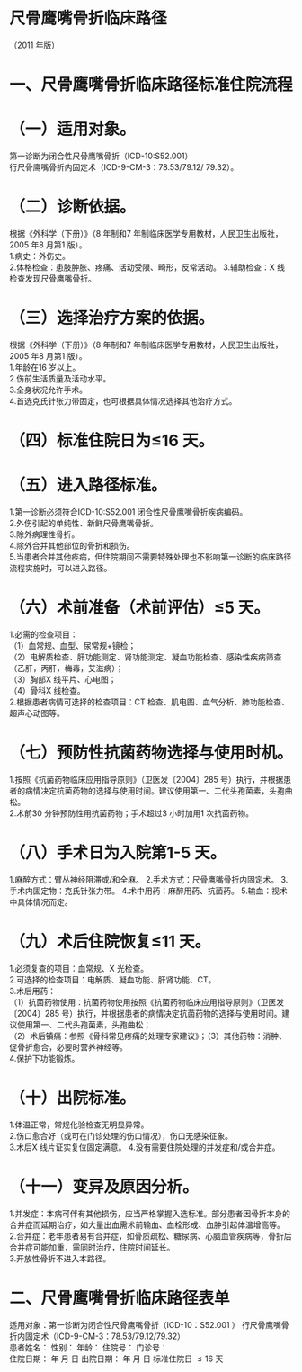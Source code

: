 # 尺骨鹰嘴骨折临床路径  
（2011 年版）  
# 一、尺骨鹰嘴骨折临床路径标准住院流程  
# （一）适用对象。  
第一诊断为闭合性尺骨鹰嘴骨折（ICD-10:S52.001）  
行尺骨鹰嘴骨折内固定术（ICD-9-CM-3：78.53/79.12/  79.32）。  
# （二）诊断依据。  
根据《外科学（下册）》（8 年制和7 年制临床医学专用教材，人民卫生出版社，2005 年8 月第1 版）。  
1.病史：外伤史。  
2.体格检查：患肢肿胀、疼痛、活动受限、畸形，反常活动。 3.辅助检查：X 线检查发现尺骨鹰嘴骨折。  
# （三）选择治疗方案的依据。  
根据《外科学（下册）》（8 年制和7 年制临床医学专用教材，人民卫生出版社，2005 年8 月第1 版）。  
1.年龄在16 岁以上。  
2.伤前生活质量及活动水平。  
3.全身状况允许手术。  
4.首选克氏针张力带固定，也可根据具体情况选择其他治疗方式。  
# （四）标准住院日为≤16 天。  
# （五）进入路径标准。  
1.第一诊断必须符合ICD-10:S52.001 闭合性尺骨鹰嘴骨折疾病编码。  
2.外伤引起的单纯性、新鲜尺骨鹰嘴骨折。  
3.除外病理性骨折。  
4.除外合并其他部位的骨折和损伤。  
5.当患者合并其他疾病，但住院期间不需要特殊处理也不影响第一诊断的临床路径流程实施时，可以进入路径。  
# （六）术前准备（术前评估）≤5 天。  
1.必需的检查项目：  
（1）血常规、血型、尿常规$+$镜检；  
（2）电解质检查、肝功能测定、肾功能测定、凝血功能检查、感染性疾病筛查（乙肝，丙肝，梅毒，艾滋病）；  
（3）胸部X 线平片、心电图；  
（4）骨科X 线检查。  
2.根据患者病情可选择的检查项目：CT 检查、肌电图、血气分析、肺功能检查、超声心动图等。  
# （七）预防性抗菌药物选择与使用时机。  
1.按照《抗菌药物临床应用指导原则》（卫医发〔2004〕285 号）执行，并根据患者的病情决定抗菌药物的选择与使用时间。建议使用第一、二代头孢菌素，头孢曲松。  
2.术前30 分钟预防性用抗菌药物；手术超过3 小时加用1 次抗菌药物。  
# （八）手术日为入院第1-5 天。  
1.麻醉方式：臂丛神经阻滞或/和全麻。 2.手术方式：尺骨鹰嘴骨折内固定术。 3.手术内固定物：克氏针张力带。  4.术中用药：麻醉用药、抗菌药。 5.输血：视术中具体情况而定。  
# （九）术后住院恢复≤11 天。  
1.必须复查的项目：血常规、X 光检查。  
2.可选择的检查项目：电解质、凝血功能、肝肾功能、CT。  
3.术后用药：  
（1）抗菌药物使用：抗菌药物使用按照《抗菌药物临床应用指导原则》（卫医发〔2004〕285 号）执行，并根据患者的病情决定抗菌药物的选择与使用时间。建议使用第一、二代头孢菌素，头孢曲松；  
（2）术后镇痛：参照《骨科常见疼痛的处理专家建议》；（3）其他药物：消肿、促骨折愈合，必要时营养神经等。  
4.保护下功能锻炼。  
# （十）出院标准。  
1.体温正常，常规化验检查无明显异常。  
2.伤口愈合好（或可在门诊处理的伤口情况），伤口无感染征象。  
3.术后X 线片证实复位固定满意。 4.没有需要住院处理的并发症和/或合并症。  
# （十一）变异及原因分析。  
1.并发症：本病可伴有其他损伤，应当严格掌握入选标准。部分患者因骨折本身的合并症而延期治疗，如大量出血需术前输血、血栓形成、血肿引起体温增高等。  
2.合并症：老年患者易有合并症，如骨质疏松、糖尿病、心脑血管疾病等，骨折后合并症可能加重，需同时治疗，住院时间延长。  
3.开放性骨折不进入本路径。  
# 二、尺骨鹰嘴骨折临床路径表单  
适用对象：第一诊断为闭合性尺骨鹰嘴骨折（ICD-10：S52.001 ） 行尺骨鹰嘴骨折内固定术（ICD-9-CM-3：78.53/79.12/79.32）  
患者姓名：           性别：    年龄：    住院号：      门诊号：  
住院日期：   年  月  日   出院日期：   年  月  日    标准住院日 ${\leqslant}16$ 天  
